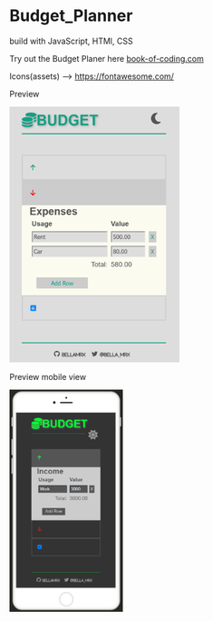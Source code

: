 # Budget_Planner

build with JavaScript, HTMl, CSS

Try out the Budget Planer here [book-of-coding.com](https://book-of-coding.com/build_projects.html#budget-planner)

Icons(assets) --> https://fontawesome.com/

Preview

 <img src="images/Preview_Projects_BudgetPlannerOpen.png" width="300">


Preview mobile view

 <img src="images/Preview_Budget_Planer_Mobile.PNG" width="200">